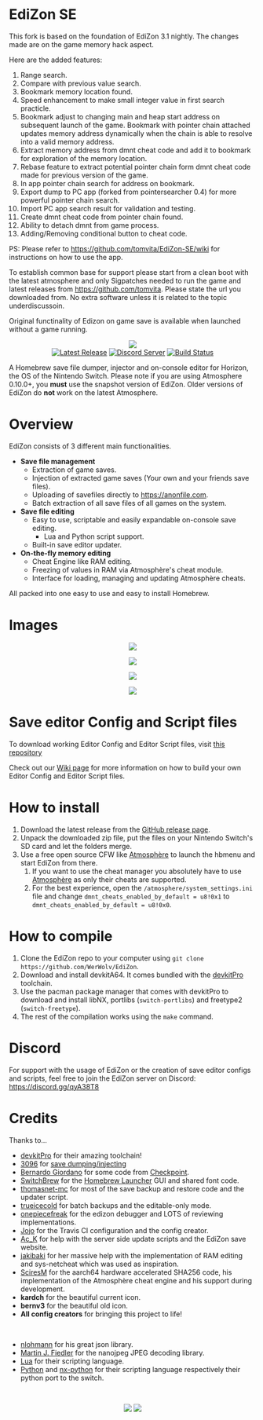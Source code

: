 # EdiZon SE

This fork is based on the foundation of EdiZon 3.1 nightly. The changes made are on the game memory hack aspect. 

Here are the added features: 
1. Range search.
2. Compare with previous value search. 
3. Bookmark memory location found. 
4. Speed enhancement to make small integer value in first search practicle.
5. Bookmark adjust to changing main and heap start address on subsequent launch of the game. Bookmark with pointer chain attached updates memory address dynamically when the chain is able to resolve into a valid memory address.
6. Extract memory address from dmnt cheat code and add it to bookmark for exploration of the memory location. 
7. Rebase feature to extract potential pointer chain form dmnt cheat code made for previous version of the game. 
8. In app pointer chain search for address on bookmark. 
9. Export dump to PC app (forked from pointersearcher 0.4) for more powerful pointer chain search. 
10. Import PC app search result for validation and testing. 
11. Create dmnt cheat code from pointer chain found.
12. Ability to detach dmnt from game process.
13. Adding/Removing conditional button to cheat code.

PS: Please refer to https://github.com/tomvita/EdiZon-SE/wiki for instructions on how to use the app. 

To establish common base for support please start from a clean boot with the latest atmosphere and only Sigpatches needed to run the game and latest releases from https://github.com/tomvita. Please state the url you downloaded from. No extra software unless it is related to the topic underdiscussoin.

Original functinality of Edizon on game save is available when launched without a game running. 

  <p align="center"><img src="https://user-images.githubusercontent.com/68505331/94226638-aa5aad00-ff2a-11ea-8b39-151c41bbc774.jpg"><br />
      <a href="https://github.com/tomvita/EdiZon-SE/releases/latest"><img src="https://img.shields.io/github/downloads/tomvita/EdiZon-SE/total.svg" alt="Latest Release" /></a>
    <a href="https://discord.gg/qyA38T8"><img src="https://discordapp.com/api/guilds/465980502206054400/embed.png" alt="Discord Server" /></a>
    <a href="https://travis-ci.com/WerWolv/EdiZon"><img src="https://travis-ci.com/WerWolv/EdiZon.svg?branch=master" alt="Build Status" /></a>
  </p>
  
A Homebrew save file dumper, injector and on-console editor for Horizon, the OS of the Nintendo Switch. 
Please note if you are using Atmosphere 0.10.0+, you **must** use the snapshot version of EdiZon. Older versions of EdiZon do **not** work on the latest Atmosphere.

# Overview
  EdiZon consists of 3 different main functionalities.
  - **Save file management**
    - Extraction of game saves.
    - Injection of extracted game saves (Your own and your friends save files).
    - Uploading of savefiles directly to https://anonfile.com.
    - Batch extraction of all save files of all games on the system.
  - **Save file editing**
    - Easy to use, scriptable and easily expandable on-console save editing.
      - Lua and Python script support.
    - Built-in save editor updater.
  - **On-the-fly memory editing**
    - Cheat Engine like RAM editing.
    - Freezing of values in RAM via Atmosphère's cheat module.
    - Interface for loading, managing and updating Atmosphère cheats.

  All packed into one easy to use and easy to install Homebrew.

# Images
  <p align="center"><img src="https://raw.githubusercontent.com/WerWolv/EdiZon/master/assets/main_menu.jpg"></p>
  <p align="center"><img src="https://raw.githubusercontent.com/WerWolv/EdiZon/master/assets/save_editor_1.jpg"></p>
  <p align="center"><img src="https://raw.githubusercontent.com/WerWolv/EdiZon/master/assets/save_editor_2.jpg"></p>
  <p align="center"><img src="https://raw.githubusercontent.com/WerWolv/EdiZon/master/assets/ram_editor.jpg"></p>

# Save editor Config and Script files

  To download working Editor Config and Editor Script files, visit [this repository](https://github.com/WerWolv/EdiZon_ConfigsAndScripts/tree/master)

  Check out our [Wiki page](https://github.com/WerWolv/EdiZon/wiki) for more information on how to build your own Editor Config and Editor Script files.

# How to install

  1. Download the latest release from the [GitHub release page](https://github.com/WerWolv/EdiZon/releases/latest).
  2. Unpack the downloaded zip file, put the files on your Nintendo Switch's SD card and let the folders merge.
  3. Use a free open source CFW like [Atmosphère](https://github.com/Atmosphere-NX/Atmosphere) to launch the hbmenu and start EdiZon from there.
     1. If you want to use the cheat manager you absolutely have to use [Atmosphère](https://github.com/Atmosphere-NX/Atmosphere) as only their cheats are supported.
     2. For the best experience, open the `/atmosphere/system_settings.ini` file and change `dmnt_cheats_enabled_by_default = u8!0x1` to `dmnt_cheats_enabled_by_default = u8!0x0`.


# How to compile

  1. Clone the EdiZon repo to your computer using `git clone https://github.com/WerWolv/EdiZon`.
  2. Download and install devkitA64. It comes bundled with the [devkitPro](https://devkitpro.org) toolchain.
  3. Use the pacman package manager that comes with devkitPro to download and install libNX, portlibs (`switch-portlibs`) and freetype2 (`switch-freetype`).
  4. The rest of the compilation works using the `make` command.

# Discord

  For support with the usage of EdiZon or the creation of save editor configs and scripts, feel free to join the EdiZon server on Discord: https://discord.gg/qyA38T8

# Credits

  Thanks to...

  - [devkitPro](https://devkitpro.org) for their amazing toolchain!
  - [3096](https://github.com/3096) for [save dumping/injecting](https://github.com/3096/nut)
  - [Bernardo Giordano](https://github.com/BernardoGiordano) for some code from [Checkpoint](https://github.com/BernardoGiordano/Checkpoint).
  - [SwitchBrew](https://switchbrew.org/) for the [Homebrew Launcher](https://github.com/switchbrew/nx-hbmenu) GUI and shared font code.
  - [thomasnet-mc](https://github.com/thomasnet-mc/) for most of the save backup and restore code and the updater script.
  - [trueicecold](https://github.com/trueicecold) for batch backups and the editable-only mode.
  - [onepiecefreak](https://github.com/onepiecefreak3) for the edizon debugger and LOTS of reviewing implementations.
  - [Jojo](https://github.com/drdrjojo) for the Travis CI configuration and the config creator.
  - [Ac_K](https://github.com/AcK77) for help with the server side update scripts and the EdiZon save website.
  - [jakibaki](https://github.com/jakibaki) for her massive help with the implementation of RAM editing and sys-netcheat which was used as inspiration.
  - [SciresM](https://github.com/SciresM) for the aarch64 hardware accelerated SHA256 code, his implementation of the Atmosphère cheat engine and his support during development.
  - **kardch** for the beautiful current icon.
  - **bernv3** for the beautiful old icon.
  - **All config creators** for bringing this project to life!

  <br>

  - [nlohmann](https://github.com/nlohmann) for his great json library.
  - [Martin J. Fiedler](https://svn.emphy.de/nanojpeg/trunk/nanojpeg/nanojpeg.c) for the nanojpeg JPEG decoding library.
  - [Lua](https://www.lua.org/) for their scripting language.
  - [Python](https://www.python.org/) and [nx-python](https://github.com/nx-python) for their scripting language respectively their python port to the switch.


  <br>
  <p align="center"><img src="https://www.lua.org/images/logo.gif">
  <img src="https://upload.wikimedia.org/wikipedia/commons/c/c3/Python-logo-notext.svg"><p>
